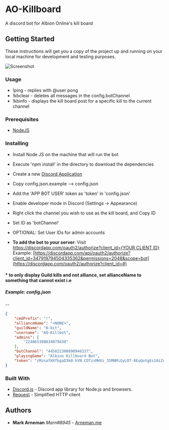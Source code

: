 # AO-Killboard

A discord bot for Albion Online's kill board

## Getting Started

These instructions will get you a copy of the project up and running on your local machine for development and testing purposes.

![Screenshot](https://i.imgur.com/gLnvJpX.png)

### Usage

* !ping - replies with @user pong
* !kbclear - deletes all messages in the config.botChannel
* !kbinfo <eventId> - displays the kill board post for a specific kill to the current channel

### Prerequisites

* [NodeJS](https://nodejs.org/)

### Installing

* Install Node JS on the machine that will run the bot
* Execute 'npm install' in the directory to download the dependencies
* Create a new [Discord Application](https://discordapp.com/developers/applications/)
* Copy config.json.example --> config.json
* Add the 'APP BOT USER' token as 'token' in 'config.json'
* Enable developer mode in Discord (Settings -> Appearance)
* Right click the channel you wish to use as the kill board, and Copy ID
* Set ID as 'botChannel'
* OPTIONAL: Set User IDs for admin accounts

* **To add the bot to your server**: Visit [https://discordapp.com/oauth2/authorize?client_id={YOUR CLIENT ID}](https://discordapp.com/oauth2/authorize?client_id=#)
Example: [https://discordapp.com/api/oauth2/authorize?client_id=347919794504335362&permissions=2048&scope=bot](https://discordapp.com/oauth2/authorize?client_id=#)

#### * to only display Guild kills and not alliance, set allianceName to something that cannot exist i.e <NONE>

##### Example: config.json

--

```json
{
    "cmdPrefix": "!",
    "allianceName": "<NONE>",
    "guildName": "8-bit",
    "username": "AO-Killbot",
    "admins": [
        "224865398034079430"
    ],
    "botChannel": "445822300890946337",
    "playingGame": "Albion Killboard Bot",
    "token": "zMznafHXfbgaD3k0.hYN.CDTzsMHXz_35MNMiGyLOT-8EoQotgEs10iZAa7"
}

```

### Built With

* [Discord.js](https://github.com/hydrabolt/discord.js/) - Discord app library for Node.js and browsers.
* [Request](https://github.com/request/request) - Simplified HTTP client

## Authors

* **Mark Arneman** *Marn#8945* - [Arneman.me](http://arneman.me)
